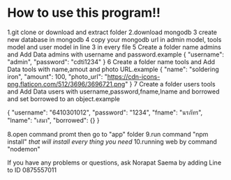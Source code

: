 

# How to use this program!!
1.git clone or download and extract folder
2.download mongodb
3 create new database in mongodb
4 copy your mongodb url in admin model, tools model and user model in line 3 in every file
5 Create a folder name admins and Add Data  admins with username and password.example
{
  "username": "admin",
  "password": "cdti1234"
}
6 Create a folder name tools and Add Data tools with name,amout and photo URL.example
{
  "name": "soldering iron",
  "amount": 100,
  "photo_url": "https://cdn-icons-png.flaticon.com/512/3696/3696721.png"
}
7 Create a folder users tools and Add Data users with username,password,fname,lname and borrowed and set borrowed to an object.example

{
  "username": "6410301012",
  "password": "1234",
  "fname": "นรภัทร",
  "lname": "เสมา",
  "borrowed": {}
}

8.open command promt then go to "app" folder
9.run command "npm install" *that will install every thing you need*
10.running web by command "nodemon"

If you have any problems or questions, ask Norapat Saema by adding Line to ID 0875557011